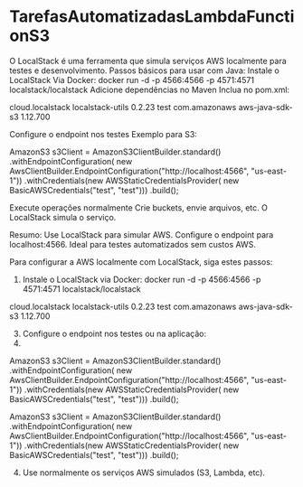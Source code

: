 # TarefasAutomatizadasLambdaFunctionS3


O LocalStack é uma ferramenta que simula serviços AWS localmente para testes e desenvolvimento. Passos básicos para usar com Java:
Instale o LocalStack Via Docker: docker run -d -p 4566:4566 -p 4571:4571 localstack/localstack
Adicione dependências no Maven Inclua no pom.xml:

<dependency>
    <groupId>cloud.localstack</groupId>
    <artifactId>localstack-utils</artifactId>
    <version>0.2.23</version>
    <scope>test</scope>
</dependency>
<dependency>
    <groupId>com.amazonaws</groupId>
    <artifactId>aws-java-sdk-s3</artifactId>
    <version>1.12.700</version>
</dependency>

Configure o endpoint nos testes Exemplo para S3:

AmazonS3 s3Client = AmazonS3ClientBuilder.standard()
    .withEndpointConfiguration(
        new AwsClientBuilder.EndpointConfiguration("http://localhost:4566", "us-east-1"))
    .withCredentials(new AWSStaticCredentialsProvider(
        new BasicAWSCredentials("test", "test")))
    .build();

Execute operações normalmente Crie buckets, envie arquivos, etc. O LocalStack simula o serviço.

Resumo:
Use LocalStack para simular AWS.
Configure o endpoint para localhost:4566.
Ideal para testes automatizados sem custos AWS.



Para configurar a AWS localmente com LocalStack, siga estes passos:
1. Instale o LocalStack via Docker:
docker run -d -p 4566:4566 -p 4571:4571 localstack/localstack

<dependency>
    <groupId>cloud.localstack</groupId>
    <artifactId>localstack-utils</artifactId>
    <version>0.2.23</version>
    <scope>test</scope>
</dependency>
<dependency>
    <groupId>com.amazonaws</groupId>
    <artifactId>aws-java-sdk-s3</artifactId>
    <version>1.12.700</version>
</dependency>

3. Configure o endpoint nos testes ou na aplicação:
4. 
AmazonS3 s3Client = AmazonS3ClientBuilder.standard()
    .withEndpointConfiguration(
        new AwsClientBuilder.EndpointConfiguration("http://localhost:4566", "us-east-1"))
    .withCredentials(new AWSStaticCredentialsProvider(
        new BasicAWSCredentials("test", "test")))
    .build();


AmazonS3 s3Client = AmazonS3ClientBuilder.standard()
    .withEndpointConfiguration(
        new AwsClientBuilder.EndpointConfiguration("http://localhost:4566", "us-east-1"))
    .withCredentials(new AWSStaticCredentialsProvider(
        new BasicAWSCredentials("test", "test")))
    .build();

4. Use normalmente os serviços AWS simulados (S3, Lambda, etc).

